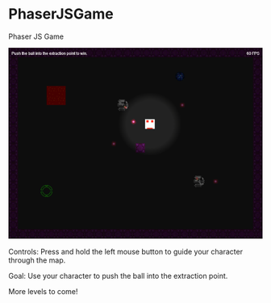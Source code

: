 PhaserJSGame
============

Phaser JS Game

<img src="https://github.com/szahn/PhaserJSGame/blob/master/screenshots/052514.png"/>

Controls: Press and hold the left mouse button to guide your character through the map.

Goal: Use your character to push the ball into the extraction point.

More levels to come!